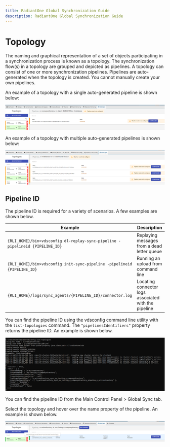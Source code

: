 ```yaml
---
title: RadiantOne Global Synchronization Guide
description: RadiantOne Global Synchronization Guide
---
```


# Topology

The naming and graphical representation of a set of objects participating in a synchronization process is known as a topology. The synchronization flow(s) in a topology are grouped and depicted as pipelines. A topology can consist of one or more synchronization pipelines. Pipelines are auto-generated when the topology is created. You cannot manually create your own pipelines.

An example of a topology with a single auto-generated pipeline is shown below:

![An example of a topology with a single auto-generated pipeline](../media/image5.png)

An example of a topology with multiple auto-generated pipelines is shown below:

![An example of a topology with multiple auto-generated pipelines](../media/image6.png)

## Pipeline ID

The pipeline ID is required for a variety of scenarios. A few examples are shown below.

| Example | Description |
|---|---|
| `{RLI_HOME}/bin>vdsconfig dl-replay-sync-pipeline -pipelineid {PIPELINE_ID}` | Replaying messages from a dead letter queue |
| `{RLI_HOME}/bin>vdsconfig init-sync-pipeline -pipelineid {PIPELINE_ID}` | Running an upload from command line |
| `{RLI_HOME}/logs/sync_agents/{PIPELINE_ID}/connector.log` | Locating connector logs associated with the pipeline |

You can find the pipeline ID using the vdsconfig command line utility with the `list-topologies` command. The `"pipelinesIdentifiers"` property returns the pipeline ID. An example is shown below.

![A terminal application and the execution of the "vdsconfig list-topologies" command with the subsequent output](../media/image7.png)

You can find the pipeline ID from the Main Control Panel > Global Sync tab.

Select the topology and hover over the name property of the pipeline. An example is shown below.

![A pipeline ID triggered by a hover](../media/image8.png)
